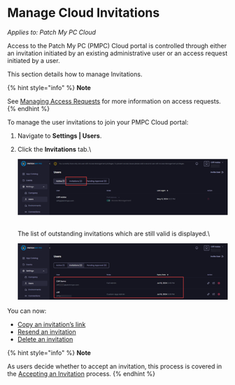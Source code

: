 # Manage Cloud Invitations

_Applies to: Patch My PC Cloud_

Access to the Patch My PC (PMPC) Cloud portal is controlled through either an invitation initiated by an existing administrative user or an access request initiated by a user.

This section details how to manage Invitations.

{% hint style="info" %}
**Note**

See [Managing Access Requests](../manage-cloud-access-requests/) for more information on access requests.
{% endhint %}

To manage the user invitations to join your PMPC Cloud portal:

1. Navigate to **Settings | Users**.
2.  Click the **Invitations** tab.\


    ![Clicking the “Invitations” tab on the “Users” screen](/_images/image-(1390).png "Clicking the “Invitations” tab on the “Users” screen")

    \
    The list of outstanding invitations which are still valid is displayed.\


    ![List of outstanding, valid invitations](/_images/image-(1391).png "List of outstanding, valid invitations")

You can now:

* [Copy an invitation’s link](copy-a-cloud-invitations-link.md)
* [Resend an invitation](resend-a-cloud-invitation.md)
* [Delete an invitation](delete-a-cloud-invitation.md)

{% hint style="info" %}
**Note**

As users decide whether to accept an invitation, this process is covered in the [Accepting an Invitation](accept-a-cloud-invitation.md) process.
{% endhint %}
